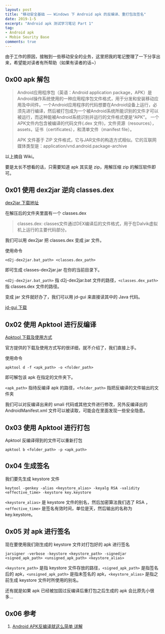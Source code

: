 ```yaml
---
layout: post
title: "移动安全基础 —— Windows 下 Android apk 的反编译、重打包及签名"
date: 2019-1-5
excerpt: "Android apk 测试学习笔记 Part 1"
tag:
- Android apk
- Mobie Seurity Base
comments: true
---
```



由于工作的原因，接触到一些移动安全的业务，这里把我的笔记整理了一下分享出来，希望能对读者有所帮助（如果有读者的话~）

## 0x00 apk 解包

> Android应用程序包（英语：Android application package，APK）是Android操作系统使用的一种应用程序包文件格式，用于分发和安装移动应用及中间件。一个Android应用程序的代码想要在Android设备上运行，必须先进行编译，然后被打包成为一个被Android系统所能识别的文件才可以被运行，而这种能被Android系统识别并运行的文件格式便是“APK”。 一个APK文件内包含被编译的代码文件(.dex 文件)，文件资源（resources）， assets，证书（certificates），和清单文件（manifest file）。
>
> APK 文件基于 ZIP 文件格式，它与JAR文件的构造方式相似。它的互联网媒体类型是：application/vnd.android.package-archive

以上摘自 Wiki。

要是太长不想看的话，只需要知道 apk 其实是 zip，用解压缩 zip 的解压软件即可。

## 0x01 使用 dex2jar 逆向 classes.dex

[dex2jar 下载地址](https://sourceforge.net/projects/dex2jar/)

在解压后的文件夹里面有一个 classes.dex

> classes.dex: classes文件通过DEX编译后的文件格式，用于在Dalvik虚拟机上运行的主要代码部分。

我们可以用 dex2jar 把 classes.dex 变成 jar 文件。

使用命令

    <d2j-dex2jar.bat_path> <classes.dex_path>

即可生成 classes-dex2jar.jar 在你的当前目录下。

`<d2j-dex2jar.bat_path>` 指 d2j-dex2jar.bat 文件的路径，`<classes.dex_path>` 指 classes.dex 文件的路径。

变成 jar 文件就好办了，我们可以用 jd-gui 来直接读其中的 Java 代码。

[jd-gui 下载](http://jd.benow.ca/)

## 0x02 使用 Apktool 进行反编译

[Apktool 下载及使用方式](https://ibotpeaches.github.io/Apktool/install/)

官方提供的下载及使用方式写的很详细，就不介绍了，我们直接上手。

使用命令

    apktool d -f <apk_path> -o <folder_path>

即可解包该 apk 在指定的文件夹下。

`<apk_path>` 指待反编译 apk 的路径，`<folder_path>` 指把反编译的文件输出的文件夹

我们可以对反编译出来的 smali 代码或其他文件进行修改，另外反编译出的 AndroidManifest.xml 文件可以被读取，可能会在里面发现一些安全隐患。

## 0x03 使用 Apktool 进行打包

Apktool 反编译得到的文件可以重新打包

    apktool b <folder_path> -p <apk_path>

## 0x04 生成签名

我们要先生成 keystore 文件

    keytool -genkey -alias <keystore_alias> -keyalg RSA -validity <effective_time> -keystore key.keystore

`<keystore_alias>` 是 keystore 文件的别名，然后加密算法我们选了 RSA ，`<effective_time>` 是签名有效时间，单位是天，然后输出的名称为 key.keystore。  

## 0x05 对 apk 进行签名

现在要使用我们刚生成的 keystore 文件对打包好的 apk 进行签名  

    jarsigner -verbose -keystore <keystore_path> -signedjar <signed_apk_path> <unsigned_apk_path> <keystore_alias>

`<keystore_path>` 是指 keystore 文件存放的路径，`<signed_apk_path>` 是指签名后的 apk，`<unsigned_apk_path>` 是指未签名的 apk，`<keystore_alias>` 是指之前生成 keystore 文件时所使用的别名。

还有就是如果 apk 已经被加固过反编译后重打包之后生成的 apk 会比原先小很多...  

## 0x06 参考

1. [Android APK反编译就这么简单 详解](https://blog.csdn.net/vipzjyno1/article/details/21039349)

